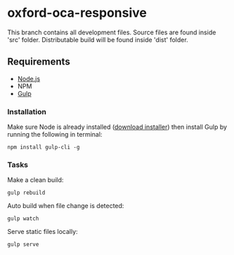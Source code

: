 # oxford-oca-responsive
This branch contains all development files. Source files are found inside 'src' folder. Distributable build will be found inside 'dist' folder.

## Requirements
* [Node.js](https://nodejs.org/)
* NPM
* [Gulp](http://gulpjs.com/)

### Installation
Make sure Node is already installed ([download installer](https://nodejs.org/en/download/)) then install Gulp by running the following in terminal:
```
npm install gulp-cli -g
``` 

### Tasks

Make a clean build:
```
gulp rebuild
```

Auto build when file change is detected:
```
gulp watch
```

Serve static files locally:
```
gulp serve
```
